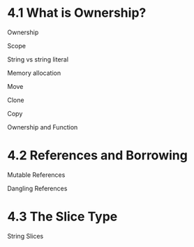# 4.1 What is Ownership?
Ownership

Scope

String vs string literal

Memory allocation

Move

Clone

Copy

Ownership and Function



# 4.2 References and Borrowing
Mutable References

Dangling References


# 4.3 The Slice Type
String Slices


